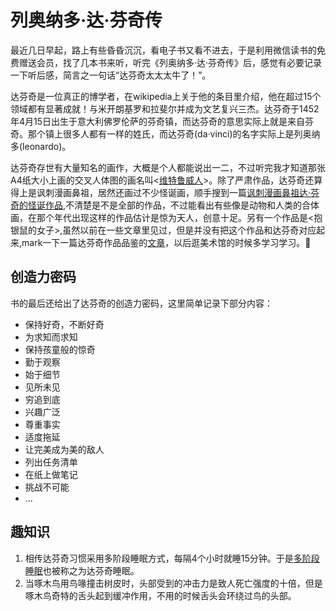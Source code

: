 # 列奥纳多·达·芬奇传

最近几日早起，路上有些昏昏沉沉，看电子书又看不进去，于是利用微信读书的免费赠送会员，找了几本书来听，听完《列奥纳多·达·芬奇传》后，感觉有必要记录一下听后感，简言之一句话“达芬奇太太太牛了！”。

达芬奇是一位真正的博学者，在wikipedia上关于他的条目里介绍，他在超过15个领域都有显著成就！与米开朗基罗和拉斐尔并成为文艺复兴三杰。达芬奇于1452年4月15日出生于意大利佛罗伦萨的芬奇镇，而达芬奇的意思实际上就是来自芬奇。那个镇上很多人都有一样的姓氏，而达芬奇(da·vinci)的名字实际上是列奥纳多(leonardo)。

达芬奇存世有大量知名的画作，大概是个人都能说出一二，不过听完我才知道那张A4纸大小上画的交叉人体图的画名叫<[维特鲁威人](https://www.zhihu.com/question/264828678s)>。除了严肃作品，达芬奇还算得上是讽刺漫画鼻祖，居然还画过不少怪诞画，顺手搜到一篇[讽刺漫画鼻祖达·芬奇的怪诞作品](http://art.dzbest.com/art/news/hmdq/1480.html),不清楚是不是全部的作品，不过能看出有些像是动物和人类的合体画，在那个年代出现这样的作品估计是惊为天人，创意十足。另有一个作品是<抱银鼠的女子>,虽然以前在一些文章里见过，但是并没有把这个作品和达芬奇对应起来,mark一下一篇达芬奇作品品鉴的[文章](https://www.jianshu.com/p/ecfc16f272be)，以后逛美术馆的时候多学习学习。🧐

## 创造力密码
书的最后还给出了达芬奇的创造力密码，这里简单记录下部分内容：
* 保持好奇，不断好奇
* 为求知而求知
* 保持孩童般的惊奇
* 勤于观察
* 始于细节
* 见所未见
* 穷追到底
* 兴趣广泛
* 尊重事实
* 适度拖延
* 让完美成为美的敌人
* 列出任务清单
* 在纸上做笔记
* 挑战不可能
* ...

## 趣知识

1. 相传达芬奇习惯采用多阶段睡眠方式，每隔4个小时就睡15分钟。于是[多阶段睡眠](https://zh.wikipedia.org/wiki/%E5%A4%9A%E9%98%B6%E6%AE%B5%E7%9D%A1%E7%9C%A0)也被称之为达芬奇睡眠。
2. 当啄木鸟用鸟喙撞击树皮时，头部受到的冲击力是致人死亡强度的十倍，但是啄木鸟奇特的舌头起到缓冲作用，不用的时候舌头会环绕过鸟的头部。
